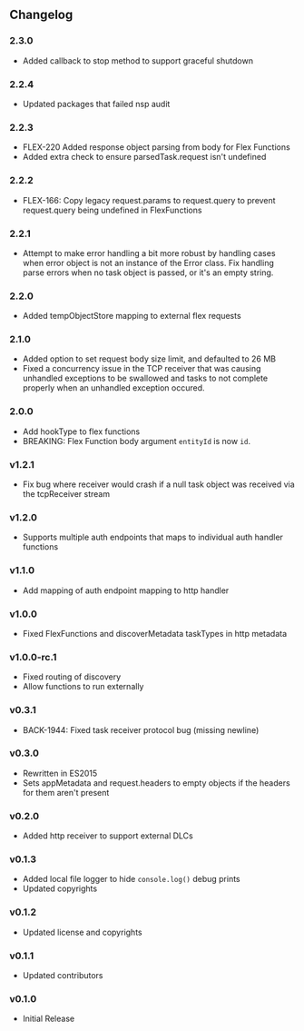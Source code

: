 ## Changelog

### 2.3.0
* Added callback to stop method to support graceful shutdown

### 2.2.4
* Updated packages that failed nsp audit

### 2.2.3
* FLEX-220 Added response object parsing from body for Flex Functions
* Added extra check to ensure parsedTask.request isn't undefined

### 2.2.2
* FLEX-166: Copy legacy request.params to request.query to prevent request.query being undefined in FlexFunctions

### 2.2.1
* Attempt to make error handling a bit more robust by handling cases when error object is not an instance of the Error class. Fix handling parse errors when no task object is passed, or it's an empty string.

### 2.2.0
* Added tempObjectStore mapping to external flex requests

### 2.1.0
* Added option to set request body size limit, and defaulted to 26 MB
* Fixed a concurrency issue in the TCP receiver that was causing unhandled exceptions to be swallowed and tasks to not complete properly when an unhandled exception occured.

### 2.0.0
* Add hookType to flex functions
* BREAKING:  Flex Function body argument `entityId` is now `id`.  

### v1.2.1
* Fix bug where receiver would crash if a null task object was received via the tcpReceiver stream

### v1.2.0
* Supports multiple auth endpoints that maps to individual auth handler functions

### v1.1.0
* Add mapping of auth endpoint mapping to http handler

### v1.0.0
* Fixed FlexFunctions and discoverMetadata taskTypes in http metadata

### v1.0.0-rc.1
* Fixed routing of discovery
* Allow functions to run externally

### v0.3.1
* BACK-1944: Fixed task receiver protocol bug (missing newline)

### v0.3.0
* Rewritten in ES2015
* Sets appMetadata and request.headers to empty objects if the headers for them aren't present

### v0.2.0
* Added http receiver to support external DLCs

### v0.1.3
* Added local file logger to hide `console.log()` debug prints
* Updated copyrights

### v0.1.2
* Updated license and copyrights

### v0.1.1
* Updated contributors

### v0.1.0
* Initial Release
